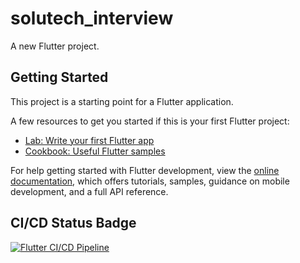 # solutech_interview

A new Flutter project.

## Getting Started

This project is a starting point for a Flutter application.

A few resources to get you started if this is your first Flutter project:

- [Lab: Write your first Flutter app](https://docs.flutter.dev/get-started/codelab)
- [Cookbook: Useful Flutter samples](https://docs.flutter.dev/cookbook)

For help getting started with Flutter development, view the
[online documentation](https://docs.flutter.dev/), which offers tutorials,
samples, guidance on mobile development, and a full API reference.

## CI/CD Status Badge

[![Flutter CI/CD Pipeline](https://github.com/sam-baraka/solutech_interview/actions/workflows/main.yml/badge.svg)](https://github.com/sam-baraka/habit_tracker/actions/workflows/main.yml)